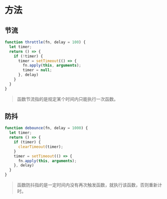 # 方法


## 节流

```js
function throttle(fn, delay = 100) {
  let timer;
  return () => {
    if (!timer) {
      timer = setTimeout(() => {
        fn.apply(this, arguments);
        timer = null;
      }, delay)
    }
  }
}
```
> 函数节流指的是规定某个时间内只能执行一次函数。

## 防抖

```js
function debounce(fn, delay = 1000) {
  let timer;
  return () => {
    if (timer) {
      clearTimeout(timer);
    }
    timer = setTimeout(() => {
      fn.apply(this, arguments);
    }, delay)
  }
}
```
> 函数防抖指的是一定时间内没有再次触发函数，就执行该函数，否则重新计时。